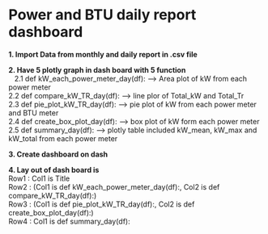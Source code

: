 # Power and BTU daily report dashboard

**1. Import Data from monthly and daily report in .csv file**

**2. Have 5 plotly graph in dash board with 5 function** <br />
&nbsp;&nbsp;&nbsp;2.1 def kW_each_power_meter_day(df): --> Area plot of kW from each power meter<br />
   2.2 def compare_kW_TR_day(df): --> line plor of Total_kW and Total_Tr <br />
   2.3 def pie_plot_kW_TR_day(df): --> pie plot of kW from each power meter and BTU meter <br />
   2.4 def create_box_plot_day(df): --> box plot of kW form each power meter <br />
   2.5 def summary_day(df): --> plotly table included kW_mean, kW_max and kW_total from each power meter<br />

**3. Create dashboard on dash**

**4. Lay out of dash board is** <br />
   Row1 : Col1 is Title <br /> 
   Row2 : (Col1 is def kW_each_power_meter_day(df):, Col2 is def compare_kW_TR_day(df):) <br />
   Row3 : (Col1 is def pie_plot_kW_TR_day(df):, Col2 is def create_box_plot_day(df):) <br />
   Row4 : Col1 is def summary_day(df):


